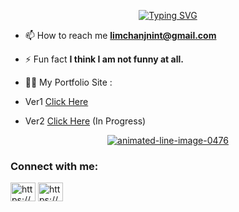 <p align="center">
  <a href="https://git.io/typing-svg"><img src="https://readme-typing-svg.herokuapp.com?size=15&duration=5807&color=6ABEFF&center=true&vCenter=true&lines=When+nothing+goes+right%2C+go+left.;You+can%E2%80%99t+blame+gravity+for+falling+in+love.;Take+the+risk+or+lose+the+chance.;If+you+want+it%2C+work+for+it.;Fall+seven+times%2C+stand+up+eight.;You+have+to+be+odd+to+be+number+one.;Stars+can%E2%80%99t+shine+without+darkness.;You+are+enough+just+as+you+are.;Impossible+is+for+the+unwilling.;And+so%2C+The+adventure+begin..." alt="Typing SVG" /></a>
</p>

- 📫 How to reach me **limchanjnint@gmail.com**

- ⚡ Fun fact **I think I am not funny at all.**

- 👨‍💻 My Portfolio Site :
- Ver1 <a href="https://chanjnint21.github.io/JnintChan/"> Click Here</a>
- Ver2 <a href="https://jnint-portfolio-v2.onrender.com/"> Click Here</a> (In Progress)

<div align="center">
  <a href="https://www.animatedimages.org/cat-lines-562.htm"><img src="https://www.animatedimages.org/data/media/562/animated-line-image-0476.gif" border="0" alt="animated-line-image-0476" /></a>
</div>

<h3 align="left">Connect with me:</h3>
<p align="left">
<a href="https://linkedin.com/in/https://www.linkedin.com/in/chanjnint-lim-b899ab204" target="blank"><img align="center" src="https://raw.githubusercontent.com/rahuldkjain/github-profile-readme-generator/master/src/images/icons/Social/linked-in-alt.svg" alt="https://www.linkedin.com/in/chanjnint-lim-b899ab204" height="30" width="40" /></a>
<a href="https://web.facebook.com/JnintChan21/" target="blank"><img align="center" src="https://raw.githubusercontent.com/rahuldkjain/github-profile-readme-generator/master/src/images/icons/Social/facebook.svg" alt="https://www.facebook.com/jnintchan.3" height="30" width="40" /></a>
</p>
